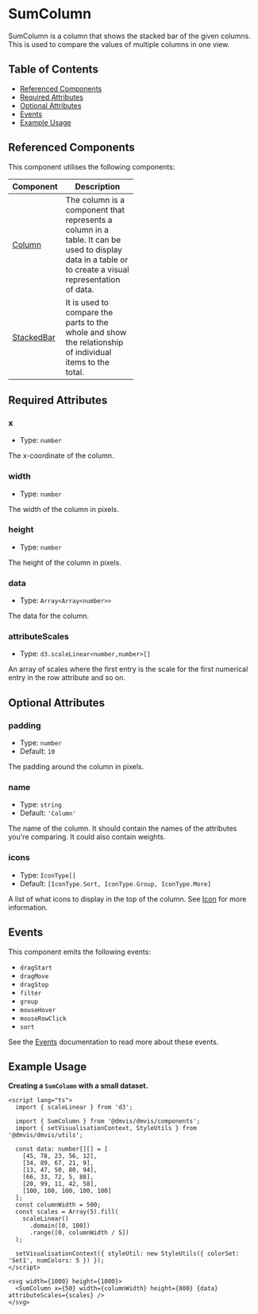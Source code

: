 # SumColumn

SumColumn is a column that shows the stacked bar of the given columns. This is used to compare the values of multiple columns in one view.

## Table of Contents

- [Referenced Components](#referenced-components)
- [Required Attributes](#required-attributes)
- [Optional Attributes](#optional-attributes)
- [Events](#events)
- [Example Usage](#example-usage)

## Referenced Components

This component utilises the following components:

<table style="width: 50%">
  <thead>
    <tr>
      <th style="width: 20%;">Component</th>
      <th style="width: 80%;">Description</th>
    </tr>
  </thead>
  <tbody>
    <tr>
      <td><a href="#/components/Column.md">Column</a></td>
      <td>The column is a component that represents a column in a table. It can be used to display data in a table or to create a visual representation of data.</td>
    </tr>
    <tr>
      <td><a href="#/components/StackedBar.md">StackedBar</a></td>
      <td>It is used to compare the parts to the whole and show the relationship of individual items to the total.</td>
    </tr>
  </tbody>
</table>

## Required Attributes

### x

- Type: `number`

The x-coordinate of the column.

### width

- Type: `number`

The width of the column in pixels.

### height

- Type: `number`

The height of the column in pixels.

### data

- Type: `Array<Array<number>>`

The data for the column.

### attributeScales

- Type: `d3.scaleLinear<number,number>[]`

An array of scales where the first entry is the scale for the first numerical entry in the row attribute and so on.

## Optional Attributes

### padding

- Type: `number`
- Default: `10`

The padding around the column in pixels.

### name

- Type: `string`
- Default: `'Column'`

The name of the column. It should contain the names of the attributes you're comparing. It could also contain weights.

### icons

- Type: `IconType[]`
- Default: `[IconType.Sort, IconType.Group, IconType.More]`

A list of what icons to display in the top of the column. See [Icon](../components/Icon.md) for more information.

## Events

This component emits the following events:

- `dragStart`
- `dragMove`
- `dragStop`
- `filter`
- `group`
- `mouseHover`
- `mouseRowClick`
- `sort`

See the [Events](../utils/Events.md) documentation to read more about these events.

## Example Usage

<b>Creating a `SumColumn` with a small dataset.</b>

```svelte
<script lang="ts">
  import { scaleLinear } from 'd3';

  import { SumColumn } from '@dmvis/dmvis/components';
  import { setVisualisationContext, StyleUtils } from '@dmvis/dmvis/utils';

  const data: number[][] = [
    [45, 78, 23, 56, 12],
    [34, 89, 67, 21, 9],
    [13, 47, 50, 80, 94],
    [66, 33, 72, 5, 88],
    [20, 99, 11, 42, 58],
    [100, 100, 100, 100, 100]
  ];
  const columnWidth = 500;
  const scales = Array(5).fill(
    scaleLinear()
      .domain([0, 100])
      .range([0, columnWidth / 5])
  );

  setVisualisationContext({ styleUtil: new StyleUtils({ colorSet: 'Set1', numColors: 5 }) });
</script>

<svg width={1000} height={1000}>
  <SumColumn x={50} width={columnWidth} height={800} {data} attributeScales={scales} />
</svg>
```

